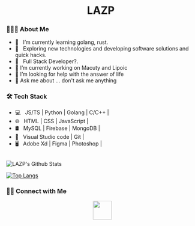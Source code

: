 <div align="center">
<h1>LAZP</h1>
</div>

<h3> 👨🏻‍💻 About Me </h3>

- 🔭 &nbsp; I’m currently learning golang, rust.
- 🤔 &nbsp; Exploring new technologies and developing software solutions and quick hacks.
- 💼 &nbsp; Full Stack Developer?.
- 🔭 I’m currently working on Macuty and Lipoic
- 🤔 I’m looking for help with the answer of life
- 💬 Ask me about ... don't ask me anything
<h3>🛠 Tech Stack</h3>

- 💻 &nbsp; JS/TS | Python | Golang | C/C++ | 
- 🌐 &nbsp; HTML | CSS | JavaScript |
- 🛢 &nbsp; MySQL | Firebase | MongoDB |
- 🔧 &nbsp;  Visual Studio code | Git |
- 🖥 &nbsp; Adobe Xd | Figma | Photoshop | 

<br>

<img align="center" src="https://github-readme-stats.vercel.app/api?username=banahaker&include_all_commits=true&count_private=true&show_icons=true&line_height=20&title_color=7A7ADB&icon_color=2234AE&text_color=D3D3D3&bg_color=0,000000,130F40" alt="LAZP's Github Stats">
</br>


[![Top Langs](https://github-readme-stats.vercel.app/api/top-langs/?username=banahaker&langs_count=8)](https://github.com/devSouvik/github-readme-stats)


<h3> 🤝🏻 Connect with Me </h3>

<p align="center">
&nbsp; <a href="pn0818x@outlook.com" target="_blank" rel="noopener noreferrer"><img src="https://img.icons8.com/plasticine/100/000000/gmail.png"  width="50" /></a>
</p>
